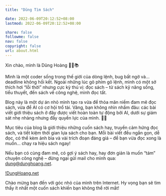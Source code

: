 ```yaml
---
title: "Dũng Tìm Sách"

date: 2022-06-09T20:12:52+08:00
lastmod: 2022-06-09T20:12:52+08:00

share: false
followme: false
nav: false
copyright: false
url: about.html
---
```


Xin chào, mình là Dũng Hoàng 👨‍💻📚

Mình là một coder sống trong thế giới của dòng lệnh, bug bất ngờ và… deadline không hồi kết. Ngoài những lúc gõ phím gõ lệnh, mình có một sở thích hơi “lỗi thời” nhưng cực kỳ thú vị: đọc sách – từ sách kỹ năng sống, tiểu thuyết, đến sách về công nghệ, mình đọc tất.

Blog này là một dự án nhỏ mình tạo ra vừa để thỏa mãn niềm đam mê đọc sách, vừa để AI có cơ hội trổ tài. Vâng, bạn không nhìn nhầm đâu: các bài viết giới thiệu sách ở đây được viết hoàn toàn tự động bởi AI, dưới sự giám sát nhẹ nhàng nhưng đầy quyền lực của mình. 🤖📖

Mục tiêu của blog là giới thiệu những cuốn sách hay, truyền cảm hứng đọc sách, và tiết kiệm thời gian lựa sách cho bạn. Mỗi bài viết đều ngắn gọn, dễ đọc, có thể kèm ảnh bìa và vài trích đoạn đáng giá – để bạn vừa đọc xong là muốn… chạy ra hiệu sách ngay!

Nếu bạn có cùng đam mê, có gợi ý sách hay, hay đơn giản là muốn “tám” chuyện công nghệ – đừng ngại gửi mail cho mình qua: dung@dunghoang.net.

[!DungHoang.net](https://i.ibb.co/WNC6dBZ7/image.png)

Chào mừng bạn đến với góc nhỏ của mình trên Internet. Hy vọng bạn sẽ tìm thấy ít nhất một cuốn sách khiến bạn không thể rời mắt!
